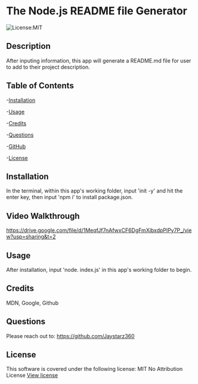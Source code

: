 # The Node.js README file Generator
![License:MIT](https://img.shields.io/badge/License-MIT-yellow)

## Description
After inputing information, this app will generate a README.md file for user to add to their project description.

## Table of Contents

-[Installation](#installation)

-[Usage](#usage)

-[Credits](#credits)

-[Questions](#questions)

-[GitHub](#github)

-[License](#license)


## Installation
In the terminal, within this app's working folder, input 'init -y' and hit the enter key, then input 'npm i' to install package.json.

## Video Walkthrough
https://drive.google.com/file/d/1MeqfJf7nAfwxCF6DgFmXibxdpPlPy7P_/view?usp=sharing&t=2

## Usage
After installation, input 'node. index.js' in this app's working folder to begin.

## Credits
MDN, Google, Github

## Questions
Please reach out to:
https://github.com/Jaystarz360

## License
This software is covered under the following license:
MIT No Attribution License
        [View license](https://opensource.org/license/mit-0/)
